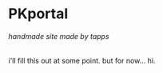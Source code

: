 # PKportal
###### handmade site made by tapps

i'll fill this out at some point. but for now... hi.
